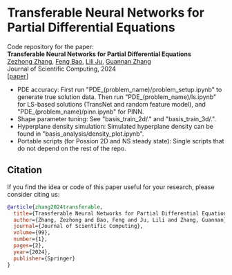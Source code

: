# Transferable Neural Networks for Partial Differential Equations
Code repository for the paper:  
**Transferable Neural Networks for Partial Differential Equations** <br>
[Zezhong Zhang](https://www.ornl.gov/staff-profile/zezhong-zhang), [Feng Bao](https://www.math.fsu.edu/~bao/), [Lili Ju](https://people.math.sc.edu/ju), [Guannan Zhang](https://sites.google.com/view/guannan-zhang) <br>
Journal of Scientific Computing, 2024 <br>
[[paper](https://link.springer.com/article/10.1007/s10915-024-02463-y)]


- PDE accuracy: First run "PDE_(problem_name)/problem_setup.ipynb" to generate true solution data. Then run "PDE_(problem_name)/ls.ipynb" for LS-based solutions (TransNet and random feature model), and "PDE_(problem_name)/pinn.ipynb" for PINN.
- Shape parameter tuning: See "basis_train_2d/." and "basis_train_3d/.".
- Hyperplane density simulation: Simulated hyperplane density can be found in "basis_analysis/density_plot.ipynb".
- Portable scripts (for Possion 2D and NS steady state): Single scripts that do not depend on the rest of the repo. 


## Citation
If you  find the idea or code of this paper useful for your research, please consider citing us:

```bibtex
@article{zhang2024transferable,
  title={Transferable Neural Networks for Partial Differential Equations},
  author={Zhang, Zezhong and Bao, Feng and Ju, Lili and Zhang, Guannan},
  journal={Journal of Scientific Computing},
  volume={99},
  number={1},
  pages={2},
  year={2024},
  publisher={Springer}
}
```
